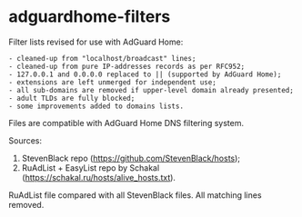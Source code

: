 # adguardhome-filters
Filter lists revised for use with AdGuard Home:

	- cleaned-up from "localhost/broadcast" lines;
	- cleaned-up from pure IP-addresses records as per RFC952;
	- 127.0.0.1 and 0.0.0.0 replaced to || (supported by AdGuard Home);
	- extensions are left unmerged for independent use;
	- all sub-domains are removed if upper-level domain already presented;
	- adult TLDs are fully blocked;
	- some improvements added to domains lists.

Files are compatible with AdGuard Home DNS filtering system.

Sources:
1. StevenBlack repo (https://github.com/StevenBlack/hosts);
2. RuAdList + EasyList repo by Schakal (https://schakal.ru/hosts/alive_hosts.txt).

RuAdList file compared with all StevenBlack files. All matching lines removed.
